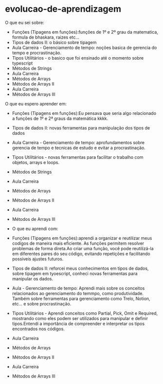 # evolucao-de-aprendizagem

O que eu sei sobre:
*  Funções (Tipagens em funções):funções de 1º e 2º grau da matematica, formula de bhaskara, raizes etc...
*  Tipos de dados II: o básico sobre tipagem
*  Aula Carreira - Gerenciamento de tempo: noções basica de gerencia do tempo e procrastinação.
*  Tipos Utilitários - o basico que foi ensinado até o momento sobre typescript
*  Métodos de Strings
*  Aula Carreira
*  Métodos de Arrays
*  Métodos de Arrays II
*  Aula Carreira
*  Métodos de Arrays III

  O que eu espero aprender em:
*  Funções (Tipagens em funções):Eu pensava que seria algo relacionado a funções de 1º e 2ª graus da matemática kkkk. 
*  Tipos de dados II: novas ferramentas para manipulação dos tipos de dados
*  Aula Carreira - Gerenciamento de tempo: aprofundamentos sobre gerencia de tempo e tecnicas de estudo e evitar a procrastinação.
*  Tipos Utilitários - novas ferramentas para facilitar o trabalho com objetos, arrays e loops.
*  Métodos de Strings
*  Aula Carreira
*  Métodos de Arrays
*  Métodos de Arrays II
*  Aula Carreira
*  Métodos de Arrays III

*  O que eu aprendi com:
*  Funções (Tipagens em funções):aprendi a organizar e reutilizar meus codigos de maneira mais eficiente. As funções permitem resolver problemas de forma direta.Ao criar uma função, você pode reutilizá-la em diferentes pares do seu código, evitando repetições e facilitando possiveis ajustes futuros.
*  Tipos de dados II: reforcei meus conhecimentos em tipos de dados, sobre tipagem em tyoescript, conheci novas ferramentas para manipular os dados.
*  Aula  - Gerenciamento de tempo: Aprendi mais sobre os conceitos relacionados ao gerenciamento do temmpo, como produtividade. Também sobre ferramentas para gerenciamento como Trelo, Notion, etc... e
  sobre procrastinação.
*  Tipos Utilitários - Aprendi conceitos como Partial, Pick, Omit e Required, mostrando como eles podem ser utilizados para manipular e definir tipos.Entendi a importância de compreender e interpretar os tipos encontrados nos códigos.
*  Aula Carreira
*  Métodos de Arrays
*  Métodos de Arrays II
*  Aula Carreira
*  Métodos de Arrays III
